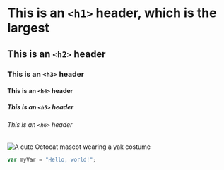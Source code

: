 # This is an `<h1>` header, which is the largest

## This is an `<h2>` header

### This is an `<h3>` header

#### This is an `<h4>` header

##### This is an `<h5>` header

###### This is an `<h6>` header

![A cute Octocat mascot wearing a yak costume](https://octodex.github.com/images/yaktocat.png)

``` javascript
var myVar = "Hello, world!";
```
